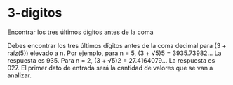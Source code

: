 # 3-digitos
Encontrar los tres últimos dígitos antes de la coma

Debes encontrar los tres últimos dígitos antes de la coma decimal para (3 + raíz(5)) elevado a n.
Por ejemplo, para n = 5, (3 + √5)5 = 3935.73982... La respuesta es 935.
Para n = 2, (3 + √5)2 = 27.4164079... La respuesta es 027.
El primer dato de entrada será la cantidad de valores que se van a analizar.

